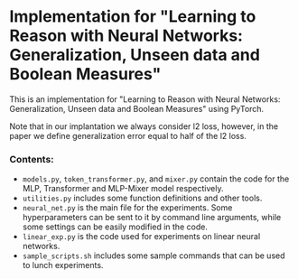 # Implementation for "Learning to Reason with Neural Networks: Generalization, Unseen data and Boolean Measures"

This is an implementation for "Learning to Reason with Neural Networks: Generalization, Unseen data and Boolean Measures" using PyTorch. 

Note that in our implantation we always consider l2 loss, however, in the paper we define generalization error equal to half of the l2 loss. 

### Contents:

- `models.py`, `token_transformer.py`, and `mixer.py` contain the code for the MLP, Transformer and MLP-Mixer model respectively. 
- `utilities.py` includes some function definitions and other tools. 
- `neural_net.py` is the main file for the experiments. Some hyperparameters can be sent to it by command line arguments, while some settings can be easily modified in the code. 
- `linear_exp.py` is the code used for experiments on linear neural networks. 
- `sample_scripts.sh` includes some sample commands that can be used to lunch experiments.



